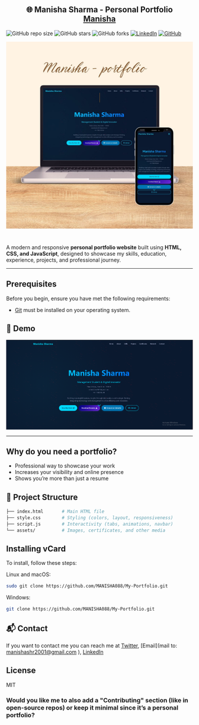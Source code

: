 <h2 align="center">
  🌐 Manisha Sharma - Personal Portfolio <br/>
  <a href="https://MANISHA088.github.io/My-Portfolio/" target="_blank">Manisha</a>
</h2>

![GitHub repo size](https://img.shields.io/github/repo-size/MANISHA088/My-Portfolio)
![GitHub stars](https://img.shields.io/github/stars/MANISHA088/My-Portfolio?style=social)
![GitHub forks](https://img.shields.io/github/forks/MANISHA088/My-Portfolio?style=social)
[![LinkedIn](https://img.shields.io/badge/LinkedIn-Connect-blue)](https://www.linkedin.com/in/manisha-da08/)
[![GitHub](https://img.shields.io/badge/GitHub-Follow-black)](https://github.com/MANISHA088)

<div align="center">
  <img alt="Demo" src="./img/img.jpeg"/>
</div>

# 

A modern and responsive **personal portfolio website** built using **HTML, CSS, and JavaScript**, designed to showcase my skills, education, experience, projects, and professional journey.

---

## Prerequisites

Before you begin, ensure you have met the following requirements:

* [Git](https://git-scm.com/downloads "Download Git") must be installed on your operating system.


## 📸 Demo

![Desktop Demo](./img/desktop.png "Desktop Demo")

<!--<p align="center">
  <img src="./img/mobile.jpeg" width="400"  alt ="Mobile Demo"/>
</p> -->

---



## Why do you need a portfolio?

- Professional way to showcase your work
- Increases your visibility and online presence
- Shows you’re more than just a resume



## 📂 Project Structure

```bash
├── index.html       # Main HTML file
├── style.css        # Styling (colors, layout, responsiveness)
├── script.js        # Interactivity (tabs, animations, navbar)
└── assets/          # Images, certificates, and other media
```

## Installing vCard

To install, follow these steps:

Linux and macOS:

```bash
sudo git clone https://github.com/MANISHA088/My-Portfolio.git
```

Windows:

```bash
git clone https://github.com/MANISHA088/My-Portfolio.git
```

## 📬 Contact

If you want to contact me you can reach me at [Twitter](https://www.x.com/codewithsadee_), [Email](mail to: manishashr2001@gmail.com ), [LinkedIn](https://www.linkedin.com/in/manisha-da08)

## License

MIT

### Would you like me to also **add a "Contributing" section** (like in open-source repos) or keep it minimal since it’s a personal portfolio?
